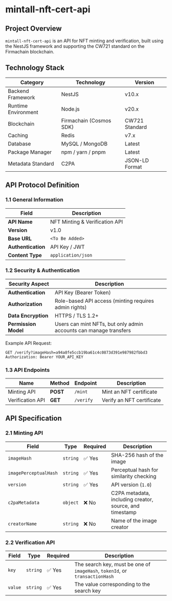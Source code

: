 # mintall-nft-cert-api

## Project Overview

`mintall-nft-cert-api` is an API for NFT minting and verification, built using the NestJS framework and supporting the CW721 standard on the Firmachain blockchain.

## Technology Stack

| Category | Technology | Version |
| --- | --- | --- |
| Backend Framework | NestJS | v10.x |
| Runtime Environment | Node.js | v20.x |
| Blockchain | Firmachain (Cosmos SDK) | CW721 Standard |
| Caching | Redis | v7.x |
| Database | MySQL / MongoDB | Latest |
| Package Manager | npm / yarn / pnpm | Latest |
| Metadata Standard | C2PA | JSON-LD Format |

## API Protocol Definition

### 1.1 General Information

| Field | Description |
| --- | --- |
| **API Name** | NFT Minting & Verification API |
| **Version** | v1.0 |
| **Base URL** | `<To Be Added>` |
| **Authentication** | API Key / JWT |
| **Content Type** | `application/json` |

### 1.2 Security & Authentication

| Security Aspect | Description |
| --- | --- |
| **Authentication** | API Key (Bearer Token) |
| **Authorization** | Role-based API access (minting requires admin rights) |
| **Data Encryption** | HTTPS / TLS 1.2+ |
| **Permission Model** | Users can mint NFTs, but only admin accounts can manage transfers |

Example API Request:

```
GET /verify?imageHash=a94a8fe5ccb19ba61c4c0873d391e987982fbbd3
Authorization: Bearer YOUR_API_KEY
```

### 1.3 API Endpoints

| Name | Method | Endpoint | Description |
| --- | --- | --- | --- |
| Minting API | **POST** | `/mint` | Mint an NFT certificate |
| Verification API | **GET** | `/verify` | Verify an NFT certificate |

## API Specification

### 2.1 Minting API

| Field | Type | Required | Description |
| --- | --- | --- | --- |
| `imageHash` | `string` | ✅ Yes | SHA-256 hash of the image |
| `imagePerceptualHash` | `string` | ✅ Yes | Perceptual hash for similarity checking |
| `version` | `string` | ✅ Yes | API version (`1.0`) |
| `c2paMetadata` | `object` | ❌ No | C2PA metadata, including creator, source, and timestamp |
| `creatorName` | `string` | ❌ No | Name of the image creator |

### 2.2 Verification API

| Field | Type | Required | Description |
| --- | --- | --- | --- |
| `key` | `string` | ✅ Yes | The search key, must be one of `imageHash`, `tokenId`, or `transactionHash` |
| `value` | `string` | ✅ Yes | The value corresponding to the search key |
